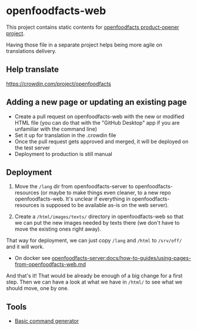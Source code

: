 # openfoodfacts-web

This project contains static contents for [openfoodfacts product-opener project](https://github.com/openfoodfacts/openfoodfacts-server/).

Having those file in a separate project helps being more agile on translations delivery.

## Help translate

https://crowdin.com/project/openfoodfacts

## Adding a new page or updating an existing page
* Create a pull request on openfoodfacts-web with the new or modified HTML file (you can do that with the "GitHub Desktop" app if you are unfamiliar with the command line)
* Set it up for translation in the .crowdin file
* Once the pull request gets approved and merged, it will be deployed on the test server
* Deployment to production is still manual

## Deployment

1. Move the `/lang` dir from openfoodfacts-server to openfoodfacts-resources (or maybe to make things even cleaner, to a new repo openfoodfacts-web. It's unclear if everything in openfoodfacts-resources is supposed to be available as-is on the web server).

2. Create a `/html/images/texts/` directory in openfoodfacts-web so that we can put the new images needed by texts there (we don't have to move the existing ones right away).

That way for deployment, we can just copy `/lang` and `/html` to `/srv/off/` and it will work.

* On docker see [openfoodfacts-server:docs/how-to-guides/using-pages-from-openfoodfacts-web.md](https://github.com/openfoodfacts/openfoodfacts-server/blob/main/docs/how-to-guides/using-pages-from-openfoodfacts-web.md)

And that's it! That would be already be enough of a big change for a first step. Then we can have a look at what we have in `/html/` to see what we should move, one by one.

## Tools
- [Basic command generator](https://docs.google.com/spreadsheets/d/1WOBGwvPAnojJlCFJ54eq4FY9-tAkiPx39mgxlt9lnP4/edit#gid=525301263)
